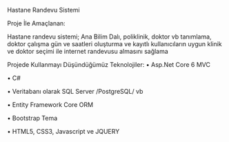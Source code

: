 Hastane Randevu Sistemi


Proje İle Amaçlanan:

Hastane randevu sistemi; Ana Bilim Dalı, poliklinik, doktor vb tanımlama, doktor çalışma gün ve saatleri oluşturma ve kayıtlı kullanıcıların uygun klinik ve doktor seçimi ile internet randevusu almasını sağlama


Projede Kullanmayı Düşündüğümüz Teknolojiler: • Asp.Net Core 6 MVC

• C#

• Veritabanı olarak SQL Server /PostgreSQL/ vb

• Entity Framework Core ORM

• Bootstrap Tema

• HTML5, CSS3, Javascript ve JQUERY
